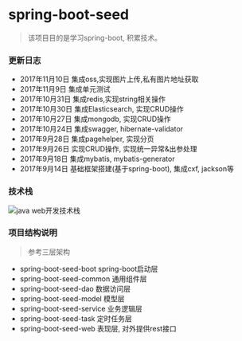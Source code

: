 # spring-boot-seed

> 该项目目的是学习spring-boot, 积累技术。

### 更新日志
- 2017年11月10日 集成oss,实现图片上传,私有图片地址获取
- 2017年11月9日 集成单元测试
- 2017年10月31日 集成redis,实现string相关操作
- 2017年10月30日 集成Elasticsearch, 实现CRUD操作
- 2017年10月27日 集成mongodb, 实现CRUD操作
- 2017年10月24日 集成swagger, hibernate-validator
- 2017年9月28日 集成pagehelper, 实现分页
- 2017年9月26日 实现CRUD操作, 实现统一异常&出参处理
- 2017年9月18日 集成mybatis, mybatis-generator
- 2017年9月14日 基础框架搭建(基于spring-boot), 集成cxf, jackson等

### 技术栈
![java web开发技术栈](https://thumbnail10.baidupcs.com/thumbnail/89432964c5aa452d4ef59af9c0e36379?fid=3440443774-250528-1103019712154757&time=1510196400&rt=sh&sign=FDTAER-DCb740ccc5511e5e8fedcff06b081203-czzwzSDvcI1v7g08pk8uGLBODsg%3D&expires=8h&chkv=0&chkbd=0&chkpc=&dp-logid=7247576729958913066&dp-callid=0&size=c1536_u864&quality=90&vuk=-&ft=video)

### 项目结构说明
> 参考三层架构
- spring-boot-seed-boot spring-boot启动层
- spring-boot-seed-common 通用组件层
- spring-boot-seed-dao 数据访问层
- spring-boot-seed-model 模型层
- spring-boot-seed-service 业务逻辑层
- spring-boot-seed-task 定时任务层
- spring-boot-seed-web 表现层, 对外提供rest接口
